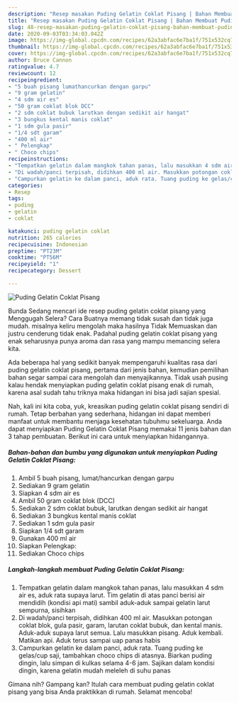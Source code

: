 ```yaml
---
description: "Resep masakan Puding Gelatin Coklat Pisang | Bahan Membuat Puding Gelatin Coklat Pisang Yang Bikin Ngiler"
title: "Resep masakan Puding Gelatin Coklat Pisang | Bahan Membuat Puding Gelatin Coklat Pisang Yang Bikin Ngiler"
slug: 48-resep-masakan-puding-gelatin-coklat-pisang-bahan-membuat-puding-gelatin-coklat-pisang-yang-bikin-ngiler
date: 2020-09-03T03:34:03.042Z
image: https://img-global.cpcdn.com/recipes/62a3abfac6e7ba1f/751x532cq70/puding-gelatin-coklat-pisang-foto-resep-utama.jpg
thumbnail: https://img-global.cpcdn.com/recipes/62a3abfac6e7ba1f/751x532cq70/puding-gelatin-coklat-pisang-foto-resep-utama.jpg
cover: https://img-global.cpcdn.com/recipes/62a3abfac6e7ba1f/751x532cq70/puding-gelatin-coklat-pisang-foto-resep-utama.jpg
author: Bruce Cannon
ratingvalue: 4.7
reviewcount: 12
recipeingredient:
- "5 buah pisang lumathancurkan dengan garpu"
- "9 gram gelatin"
- "4 sdm air es"
- "50 gram coklat blok DCC"
- "2 sdm coklat bubuk larutkan dengan sedikit air hangat"
- "3 bungkus kental manis coklat"
- "1 sdm gula pasir"
- "1/4 sdt garam"
- "400 ml air"
- " Pelengkap"
- " Choco chips"
recipeinstructions:
- "Tempatkan gelatin dalam mangkok tahan panas, lalu masukkan 4 sdm air es, aduk rata supaya larut. Tim gelatin di atas panci berisi air mendidih (kondisi api mati) sambil aduk-aduk sampai gelatin larut sempurna, sisihkan"
- "Di wadah/panci terpisah, didihkan 400 ml air. Masukkan potongan coklat blok, gula pasir, garam, larutan coklat bubuk, dan kental manis. Aduk-aduk supaya larut semua. Lalu masukkan pisang. Aduk kembali. Matikan api. Aduk terus sampai uap panas habis"
- "Campurkan gelatin ke dalam panci, aduk rata. Tuang puding ke gelas/cup saji, tambahkan choco chips di atasnya. Biarkan puding dingin, lalu simpan di kulkas selama 4-6 jam. Sajikan dalam kondisi dingin, karena gelatin mudah meleleh di suhu panas"
categories:
- Resep
tags:
- puding
- gelatin
- coklat

katakunci: puding gelatin coklat 
nutrition: 265 calories
recipecuisine: Indonesian
preptime: "PT23M"
cooktime: "PT56M"
recipeyield: "1"
recipecategory: Dessert

---
```



![Puding Gelatin Coklat Pisang](https://img-global.cpcdn.com/recipes/62a3abfac6e7ba1f/751x532cq70/puding-gelatin-coklat-pisang-foto-resep-utama.jpg)

Bunda Sedang mencari ide resep puding gelatin coklat pisang yang Menggugah Selera? Cara Buatnya memang tidak susah dan tidak juga mudah. misalnya keliru mengolah maka hasilnya Tidak Memuaskan dan justru cenderung tidak enak. Padahal puding gelatin coklat pisang yang enak seharusnya punya aroma dan rasa yang mampu memancing selera kita.



Ada beberapa hal yang sedikit banyak mempengaruhi kualitas rasa dari puding gelatin coklat pisang, pertama dari jenis bahan, kemudian pemilihan bahan segar sampai cara mengolah dan menyajikannya. Tidak usah pusing kalau hendak menyiapkan puding gelatin coklat pisang enak di rumah, karena asal sudah tahu triknya maka hidangan ini bisa jadi sajian spesial.


Nah, kali ini kita coba, yuk, kreasikan puding gelatin coklat pisang sendiri di rumah. Tetap berbahan yang sederhana, hidangan ini dapat memberi manfaat untuk membantu menjaga kesehatan tubuhmu sekeluarga. Anda dapat menyiapkan Puding Gelatin Coklat Pisang memakai 11 jenis bahan dan 3 tahap pembuatan. Berikut ini cara untuk menyiapkan hidangannya.

<!--inarticleads1-->

##### Bahan-bahan dan bumbu yang digunakan untuk menyiapkan Puding Gelatin Coklat Pisang:

1. Ambil 5 buah pisang, lumat/hancurkan dengan garpu
1. Sediakan 9 gram gelatin
1. Siapkan 4 sdm air es
1. Ambil 50 gram coklat blok (DCC)
1. Sediakan 2 sdm coklat bubuk, larutkan dengan sedikit air hangat
1. Sediakan 3 bungkus kental manis coklat
1. Sediakan 1 sdm gula pasir
1. Siapkan 1/4 sdt garam
1. Gunakan 400 ml air
1. Siapkan  Pelengkap:
1. Sediakan  Choco chips




<!--inarticleads2-->

##### Langkah-langkah membuat Puding Gelatin Coklat Pisang:

1. Tempatkan gelatin dalam mangkok tahan panas, lalu masukkan 4 sdm air es, aduk rata supaya larut. Tim gelatin di atas panci berisi air mendidih (kondisi api mati) sambil aduk-aduk sampai gelatin larut sempurna, sisihkan
1. Di wadah/panci terpisah, didihkan 400 ml air. Masukkan potongan coklat blok, gula pasir, garam, larutan coklat bubuk, dan kental manis. Aduk-aduk supaya larut semua. Lalu masukkan pisang. Aduk kembali. Matikan api. Aduk terus sampai uap panas habis
1. Campurkan gelatin ke dalam panci, aduk rata. Tuang puding ke gelas/cup saji, tambahkan choco chips di atasnya. Biarkan puding dingin, lalu simpan di kulkas selama 4-6 jam. Sajikan dalam kondisi dingin, karena gelatin mudah meleleh di suhu panas




Gimana nih? Gampang kan? Itulah cara membuat puding gelatin coklat pisang yang bisa Anda praktikkan di rumah. Selamat mencoba!
